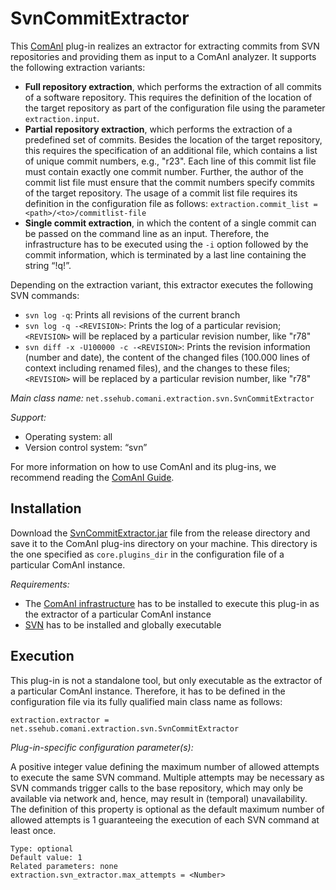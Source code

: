 # SvnCommitExtractor
This [ComAnI](https://github.com/CommitAnalysisInfrastructure/ComAnI) plug-in realizes an extractor for extracting commits from SVN repositories and providing them as input to a ComAnI analyzer. It supports the following extraction variants:
- **Full repository extraction**, which performs the extraction of all commits of a software repository. This requires the definition of the location of the target repository as part of the configuration file using the parameter `extraction.input`.
- **Partial repository extraction**, which performs the extraction of a predefined set of commits. Besides the location of the target repository, this requires the specification of an additional file, which contains a list of unique commit numbers, e.g., "r23". Each line of this commit list file must contain exactly one commit number. Further, the author of the commit list file must ensure that the commit numbers specify commits of the target repository. The usage of a commit list file requires its definition in the configuration file as follows: `extraction.commit_list = <path>/<to>/commitlist-file`
- **Single commit extraction**, in which the content of a single commit can be passed on the command line as an input. Therefore, the infrastructure has to be executed using the `-i` option followed by the commit information, which is terminated by a last line containing the string “!q!”.

Depending on the extraction variant, this extractor executes the following SVN commands:
- `svn log -q`: Prints all revisions of the current branch
- `svn log -q -<REVISION>`: Prints the log of a particular revision; `<REVISION>` will be replaced by a particular revision number, like "r78"
- `svn diff -x -U100000 -c -<REVISION>`: Prints the revision information (number and date), the content of the changed files (100.000 lines of context including renamed files), and the changes to these files; `<REVISION>` will be replaced by a particular revision number, like "r78"

*Main class name:* `net.ssehub.comani.extraction.svn.SvnCommitExtractor`

*Support:*
- Operating system: all
- Version control system: “svn”

For more information on how to use ComAnI and its plug-ins, we recommend reading the [ComAnI Guide](https://github.com/CommitAnalysisInfrastructure/ComAnI/blob/master/guide/ComAnI_Guide.pdf).

## Installation
Download the [SvnCommitExtractor.jar](/release/SvnCommitExtractor.jar) file from the release directory and save it to the ComAnI plug-ins directory on your machine. This directory is the one specified as `core.plugins_dir` in the configuration file of a particular ComAnI instance.

*Requirements:*
- The [ComAnI infrastructure](https://github.com/CommitAnalysisInfrastructure/ComAnI) has to be installed to execute this plug-in as the extractor of a particular ComAnI instance
- [SVN](https://subversion.apache.org/) has to be installed and globally executable

## Execution
This plug-in is not a standalone tool, but only executable as the extractor of a particular ComAnI instance. Therefore, it has to be defined in the configuration file via its fully qualified main class name as follows:

`extraction.extractor = net.ssehub.comani.extraction.svn.SvnCommitExtractor`

*Plug-in-specific configuration parameter(s):*

A positive integer value defining the maximum number of allowed attempts to execute the same SVN command.
Multiple attempts may be necessary as SVN commands trigger calls to the base repository, which may only be
available via network and, hence, may result in (temporal) unavailability. The definition of this property
is optional as the default maximum number of allowed attempts is 1 guaranteeing the execution of each SVN
command at least once.

```Properties
Type: optional
Default value: 1
Related parameters: none
extraction.svn_extractor.max_attempts = <Number>
```
